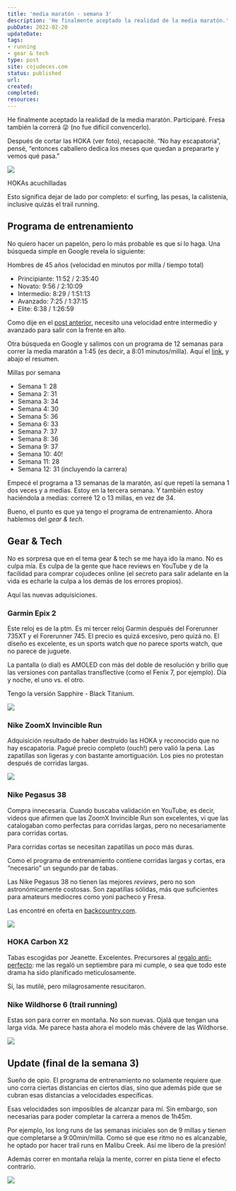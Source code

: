 ```yaml
---
title: 'media maratón - semana 3'
description: 'He finalmente aceptado la realidad de la media maratón.'
pubDate: 2022-02-20
updateDate: 
tags: 
- running
- gear & tech
type: post
site: cojudeces.com
status: published
url: 
created: 
completed: 
resources:
---
```

He finalmente aceptado la realidad de la media maratón. Participaré. Fresa también la correrá 😜 (no fue difícil convencerlo).

Después de cortar las HOKA (ver foto), recapacité. “No hay escapatoria”, pensé, “entonces caballero dedica los meses que quedan a prepararte y vemos qué pasa.”

![](./images/2022/2022-02-Hokas.jpg)

HOKAs acuchilladas

Esto significa dejar de lado por completo: el surfing, las pesas, la calistenia, inclusive quizás el trail running.

## Programa de entrenamiento

No quiero hacer un papelón, pero lo más probable es que sí lo haga. Una búsqueda simple en Google revela lo siguiente:

Hombres de 45 años (velocidad en minutos por milla / tiempo total)

- Principiante: 11:52 / 2:35:40
- Novato: 9:56 / 2:10:09
- Intermedio: 8:29 / 1:51:13
- Avanzado: 7:25 / 1:37:15
- Elite: 6:38 / 1:26:59

Como dije en el [post anterior](https://www.cojudeces.com/el-regalo-antiperfecto/), necesito una velocidad entre intermedio y avanzado para salir con la frente en alto.

Otra búsqueda en Google y salimos con un programa de 12 semanas para correr la media maratón a 1:45 (es decir, a 8:01 minutos/milla). Aquí el [link](https://www.runnersworld.com/uk/training/half-marathon/a760103/rws-12-week-sub-145-half-marathon-schedules/?ref=cojudeces.com), y abajo el resumen.

Millas por semana

- Semana 1: 28
- Semana 2: 31
- Semana 3: 34
- Semana 4: 30
- Semana 5: 36
- Semana 6: 33
- Semana 7: 37
- Semana 8: 36
- Semana 9: 37
- Semana 10: 40!
- Semana 11: 28
- Semana 12: 31 (incluyendo la carrera)

Empecé el programa a 13 semanas de la maratón, así que repetí la semana 1 dos veces y a medias. Estoy en la tercera semana. Y también estoy haciéndola a medias: correré 12 o 13 millas, en vez de 34.

Bueno, el punto es que ya tengo el programa de entrenamiento. Ahora hablemos del _gear & tech_.

## Gear & Tech

No es sorpresa que en el tema gear & tech se me haya ido la mano. No es culpa mía. Es culpa de la gente que hace reviews en YouTube y de la facilidad para comprar cojudeces online (el secreto para salir adelante en la vida es echarle la culpa a los demás de los errores propios).

Aquí las nuevas adquisiciones.

### Garmin Epix 2

Este reloj es de la ptm. Es mi tercer reloj Garmin después del Forerunner 735XT y el Forerunner 745. El precio es quizá excesivo, pero quizá no. El diseño es excelente, es un sports watch que no parece sports watch, que no parece de juguete.

La pantalla (o dial) es AMOLED con más del doble de resolución y brillo que las versiones con pantallas transflective (como el Fenix 7, por ejemplo). Día y noche, el uno vs. el otro.

Tengo la versión Sapphire - Black Titanium.

![](./images/2022/2022-02-Garmin-Epix-2.jpeg)

### **Nike ZoomX Invincible Run**

Adquisición resultado de haber destruido las HOKA y reconocido que no hay escapatoria. Pagué precio completo (ouch!) pero valió la pena. Las zapatillas son ligeras y con bastante amortiguación. Los pies no protestan después de corridas largas.

![](./images/2022/2022-02-Nike-ZoomX.jpeg)

### Nike Pegasus 38

Compra innecesaria. Cuando buscaba validación en YouTube, es decir, videos que afirmen que las ZoomX Invincible Run son excelentes, vi que las catalogaban como perfectas para corridas largas, pero no necesariamente para corridas cortas.

Para corridas cortas se necesitan zapatillas un poco más duras.

Como el programa de entrenamiento contiene corridas largas y cortas, era “necesario” un segundo par de tabas.

Las Nike Pegasus 38 no tienen las mejores _reviews_, pero no son astronómicamente costosas. Son zapatillas sólidas, más que suficientes para amateurs mediocres como yoni pacheco y Fresa.

Las encontré en oferta en [backcountry.com](http://backcountry.com/?ref=cojudeces.com).

![](./images/2022/2022-02-air-zoom-pegasus-38-flyease-mens-easy-on-off-road-running-shoes-H16QG5.jpeg)

### HOKA Carbon X2

Tabas escogidas por Jeanette. Excelentes. Precursores al [regalo anti-perfecto](https://www.cojudeces.com/el-regalo-antiperfecto/): me las regaló un septiembre para mi cumple, o sea que todo este drama ha sido planificado meticulosamente.

Sí, las mutilé, pero milagrosamente resucitaron.

### Nike Wildhorse 6 (trail running)

Estas son para correr en montaña. No son nuevas. Ojalá que tengan una larga vida. Me parece hasta ahora el modelo más chévere de las Wildhorse.

![](./images/2022/2022-02-Nike-Wild-Horse-6.jpeg)

## Update (final de la semana 3)

Sueño de opio. El programa de entrenamiento no solamente requiere que uno corra ciertas distancias en ciertos días, sino que además pide que se cubran esas distancias a velocidades específicas.

Esas velocidades son imposibles de alcanzar para mí. Sin embargo, son necesarias para poder completar la carrera a menos de 1h45m.

Por ejemplo, los long runs de las semanas iniciales son de 9 millas y tienen que completarse a 9:00min/milla. Como sé que ese ritmo no es alcanzable, he optado por hacer trail runs en Malibu Creek. Así me libero de la presión!

Además correr en montaña relaja la mente, correr en pista tiene el efecto contrario.

![](./images/2022/2022-05-Trail-run-semana-2.jpg)
